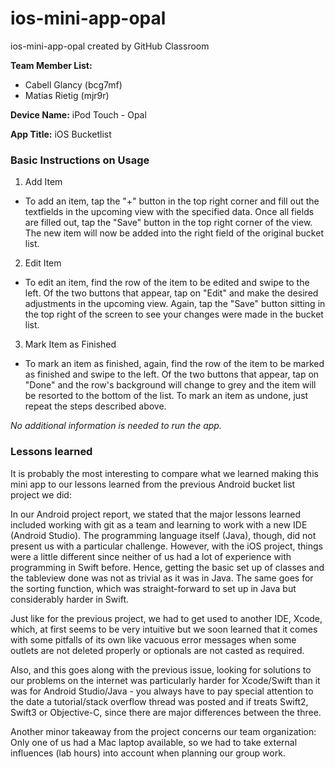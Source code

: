 # ios-mini-app-opal
ios-mini-app-opal created by GitHub Classroom

**Team Member List:** 
- Cabell Glancy (bcg7mf)
- Matias Rietig (mjr9r)

**Device Name:**
iPod Touch - Opal

**App Title:**
iOS Bucketlist

### Basic Instructions on Usage
1. Add Item
  * To add an item, tap the "+" button in the top right corner and fill out the textfields in the upcoming view with the specified data. Once all fields are filled out, tap the "Save" button in the top right corner of the view. The new item will now be added into the right field of the original bucket list.
2. Edit Item
  * To edit an item, find the row of the item to be edited and swipe to the left. Of the two buttons that appear, tap on "Edit" and make the desired adjustments in the upcoming view. Again, tap the "Save" button sitting in the top right of the screen to see your changes were made in the bucket list.
3. Mark Item as Finished
  * To mark an item as finished, again, find the row of the item to be marked as finished and swipe to the left. Of the two buttons that appear, tap on "Done" and the row's background will change to grey and the item will be resorted to the bottom of the list. To mark an item as undone, just repeat the steps described above.

*No additional information is needed to run the app.*

### Lessons learned
It is probably the most interesting to compare what we learned making this mini app to our lessons learned from the previous Android bucket list project we did: 

In our Android project report, we stated that the major lessons learned included working with git as a team and learning to work with a new IDE (Android Studio). The programming language itself (Java), though, did not present us with a particular challenge. However, with the iOS project, things were a little different since neither of us had a lot of experience with programming in Swift before. Hence, getting the basic set up of classes and the tableview done was not as trivial as it was in Java. The same goes for the sorting function, which was straight-forward to set up in Java but considerably harder in Swift.

Just like for the previous project, we had to get used to another IDE, Xcode, which, at first seems to be very intuitive but we soon learned that it comes with some pitfalls of its own like vacuous error messages when some outlets are not deleted properly or optionals are not casted as required.

Also, and this goes along with the previous issue, looking for solutions to our problems on the internet was particularly harder for Xcode/Swift than it was for Android Studio/Java - you always have to pay special attention to the date a tutorial/stack overflow thread was posted and if treats Swift2, Swift3 or Objective-C, since there are major differences between the three.

Another minor takeaway from the project concerns our team organization: Only one of us had a Mac laptop available, so we had to take external influences (lab hours) into account when planning our group work.
